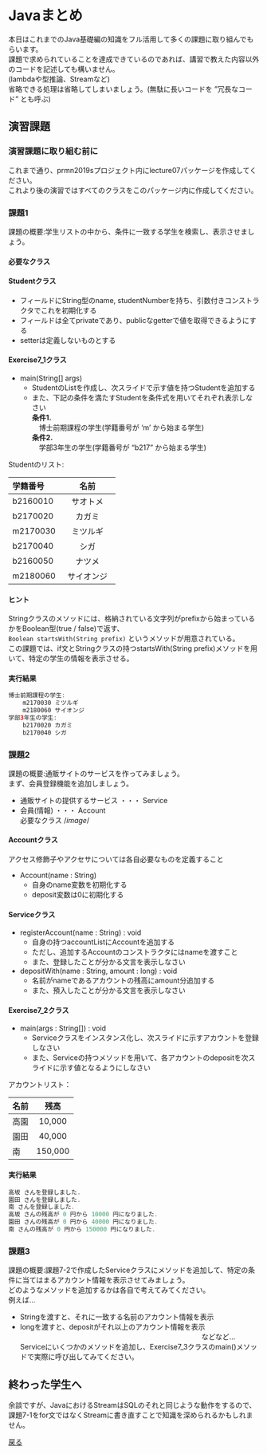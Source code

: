 # Javaまとめ

本日はこれまでのJava基礎編の知識をフル活用して多くの課題に取り組んでもらいます。  
課題で求められていることを達成できているのであれば、講習で教えた内容以外のコードを記述しても構いません。  
(lambdaや型推論、Streamなど)  
省略できる処理は省略してしまいましょう。(無駄に長いコードを ”冗長なコード” とも呼ぶ)  


## 演習課題

### 演習課題に取り組む前に

これまで通り、prmn2019sプロジェクト内にlecture07パッケージを作成してください。  
これより後の演習ではすべてのクラスをこのパッケージ内に作成してください。  

### 課題1

課題の概要:学生リストの中から、条件に一致する学生を検索し、表示させましょう。  

#### __必要なクラス__

#### Studentクラス

* フィールドにString型のname, studentNumberを持ち、引数付きコンストラクタでこれを初期化する  
* フィールドは全てprivateであり、publicなgetterで値を取得できるようにする  
* setterは定義しないものとする  

#### Exercise7_1クラス

* main(String[] args)
    * StudentのListを作成し、次スライドで示す値を持つStudentを追加する
    * また、下記の条件を満たすStudentを条件式を用いてそれぞれ表示しなさい  
__条件1.__  
　博士前期課程の学生(学籍番号が ‘m’ から始まる学生)  
__条件2.__  
　学部3年生の学生(学籍番号が “b217” から始まる学生)  
 
Studentのリスト:

|学籍番号|名前　　　　|
|:-------|:------:|
|b2160010|サオトメ　|
|b2170020|カガミ　　|
|m2170030|ミツルギ　|
|b2170040|シガ　　　|
|b2160050|ナツメ　　|
|m2180060|サイオンジ|

#### ヒント

Stringクラスのメソッドには、格納されている文字列がprefixから始まっているかをBoolean型(true / false)で返す、  
		`Boolean startsWith(String prefix)`
	というメソッドが用意されている。  
この課題では、if文とStringクラスの持つstartsWith(String prefix)メソッドを用いて、特定の学生の情報を表示させる。  

#### 実行結果


```java
博士前期課程の学生:
	m2170030 ミツルギ
	m2180060 サイオンジ
学部3年生の学生:
	b2170020 カガミ
	b2170040 シガ
```

### 課題2

課題の概要:通販サイトのサービスを作ってみましょう。  
まず、会員登録機能を追加しましょう。  
* 通販サイトの提供するサービス ・・・ Service
* 会員(情報) ・・・ Account  
必要なクラス
/*image*/  

#### Accountクラス

アクセス修飾子やアクセサについては各自必要なものを定義すること  
* Account(name : String)
  * 自身のname変数を初期化する
  * deposit変数は0に初期化する

#### Serviceクラス

* registerAccount(name : String) : void
  * 自身の持つaccountListにAccountを追加する
  * ただし、追加するAccountのコンストラクタにはnameを渡すこと
  * また、登録したことが分かる文言を表示しなさい
* depositWith(name : String, amount : long) : void
  * 名前がnameであるアカウントの残高にamount分追加する
  * また、預入したことが分かる文言を表示しなさい
#### Exercise7_2クラス

* main(args : String[]) : void
  * Serviceクラスをインスタンス化し、次スライドに示すアカウントを登録しなさい
  * また、Serviceの持つメソッドを用いて、各アカウントのdepositを次スライドに示す値となるようにしなさい


アカウントリスト：

|名前|残高    |
|:---|:----:|
|高園|10,000 |
|園田|40,000 |
|南　|150,000|

#### 実行結果


```java
高坂 さんを登録しました.
園田 さんを登録しました.
南 さんを登録しました.
高坂 さんの残高が 0 円から 10000 円になりました.
園田 さんの残高が 0 円から 40000 円になりました.
南 さんの残高が 0 円から 150000 円になりました.
```


### 課題3

課題の概要:課題7-2で作成したServiceクラスにメソッドを追加して、特定の条件に当てはまるアカウント情報を表示させてみましょう。  
どのようなメソッドを追加するかは各自で考えてみてください。  
例えば...  
* Stringを渡すと、それに一致する名前のアカウント情報を表示
* longを渡すと、depositがそれ以上のアカウント情報を表示  
　　　　　　　　　　　　　　　　　　　　　　　　　　などなど...  
Serviceにいくつかのメソッドを追加し、Exercise7_3クラスのmain()メソッドで実際に呼び出してみてください。

## 終わった学生へ

余談ですが、JavaにおけるStreamはSQLのそれと同じような動作をするので、課題7-1をfor文ではなくStreamに書き直すことで知識を深められるかもしれません。

[戻る](../README.md)

